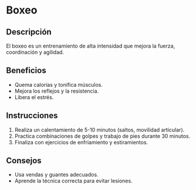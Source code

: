 # Boxeo

## Descripción
El boxeo es un entrenamiento de alta intensidad que mejora la fuerza, coordinación y agilidad.

## Beneficios
- Quema calorías y tonifica músculos.
- Mejora los reflejos y la resistencia.
- Libera el estrés.

## Instrucciones
1. Realiza un calentamiento de 5-10 minutos (saltos, movilidad articular).
2. Practica combinaciones de golpes y trabajo de pies durante 30 minutos.
3. Finaliza con ejercicios de enfriamiento y estiramientos.

## Consejos
- Usa vendas y guantes adecuados.
- Aprende la técnica correcta para evitar lesiones.